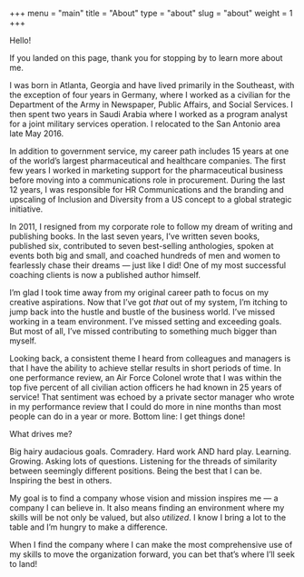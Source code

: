 +++
menu = "main"
title = "About"
type = "about"
slug = "about"
weight = 1
+++

Hello!

If you landed on this page, thank you for stopping by to learn more about me.

I was born in Atlanta, Georgia and have lived primarily in the Southeast, with the exception of four years in Germany, where I worked as a civilian for the Department of the Army in Newspaper, Public Affairs, and Social Services. I then spent two years in Saudi Arabia where I worked as a program analyst for a joint military services operation. I relocated to the San Antonio area late May 2016.

In addition to government service, my career path includes 15 years at one of the world’s largest pharmaceutical and healthcare companies. The first few years I worked in marketing support for the pharmaceutical business before moving into a communications role in procurement. During the last 12 years, I was responsible for HR Communications and the branding and upscaling of Inclusion and Diversity from a US concept to a global strategic initiative.

In 2011, I resigned from my corporate role to follow my dream of writing and publishing books. In the last seven years, I’ve written seven books, published six, contributed to seven best-selling anthologies, spoken at events both big and small, and coached hundreds of men and women to fearlessly chase their dreams — just like I did! One of my most successful coaching clients is now a published author himself.

I’m glad I took time away from my original career path to focus on my creative aspirations. Now that I’ve got *that* out of my system, I’m itching to jump back into the hustle and bustle of the business world. I’ve missed working in a team environment. I’ve missed setting and exceeding goals. But most of all, I’ve missed contributing to something much bigger than myself.

Looking back, a consistent theme I heard from colleagues and managers is that I have the ability to achieve stellar results in short periods of time. In one performance review, an Air Force Colonel wrote that I was within the top five percent of all civilian action officers he had known in 25 years of service! That sentiment was echoed by a private sector manager who wrote in my performance review that I could do more in nine months than most people can do in a year or more. Bottom line: I get things done!

What drives me?

Big hairy audacious goals. Comradery. Hard work AND hard play. Learning. Growing. Asking lots of questions. Listening for the threads of similarity between seemingly different positions. Being the best that I can be. Inspiring the best in others.

My goal is to find a company whose vision and mission inspires me — a company I can believe in. It also means finding an environment where my skills will be not only be valued, but also *utilized*. I know I bring a lot to the table and I’m hungry to make a difference.

When I find the company where I can make the most comprehensive use of my skills to move the organization forward, you can bet that’s where I’ll seek to land!